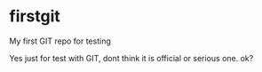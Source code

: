 # firstgit
My first GIT repo for testing

Yes just for test with GIT, dont think it is official or serious one.
ok?
